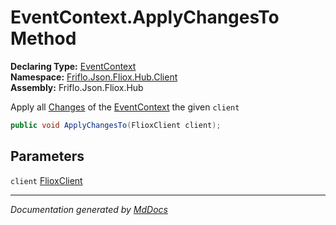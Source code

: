 ﻿<!--  
  <auto-generated>   
    The contents of this file were generated by a tool.  
    Changes to this file may be list if the file is regenerated  
  </auto-generated>   
-->

# EventContext.ApplyChangesTo Method

**Declaring Type:** [EventContext](../index.md)  
**Namespace:** [Friflo.Json.Fliox.Hub.Client](../../index.md)  
**Assembly:** Friflo.Json.Fliox.Hub

 Apply all [Changes](../properties/Changes.md) of the [EventContext](../index.md) the given `client`

```csharp
public void ApplyChangesTo(FlioxClient client);
```

## Parameters

`client`  [FlioxClient](../../FlioxClient/index.md)

___

*Documentation generated by [MdDocs](https://github.com/ap0llo/mddocs)*
